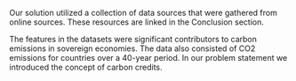 Our solution utilized a collection of data sources that were gathered from online sources. These resources are linked in the Conclusion section.

The features in the datasets were significant contributors to carbon emissions in sovereign economies. The data also consisted of CO2 emissions for countries over a 40-year period. 
In our problem statement we introduced the concept of carbon credits.